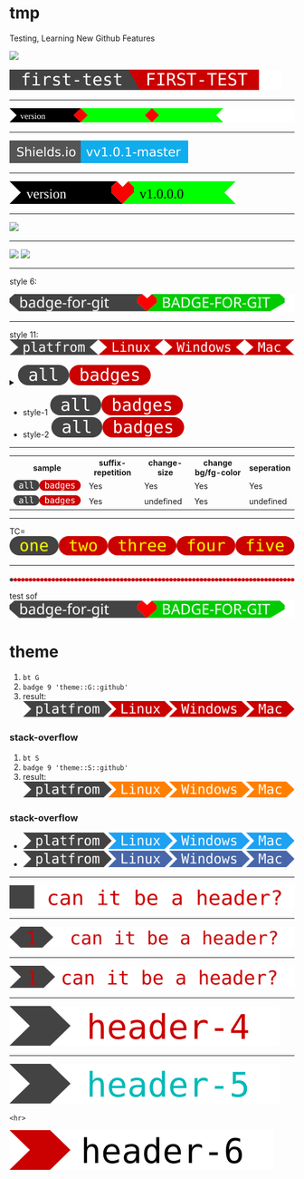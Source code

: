 # tmp
Testing, Learning New Github Features  

![](https://img.shields.io/badge/dynamic/json.svg?uri=https://raw.githubusercontent.com/k-five/tmp/master/package.json&query=$.bline&label=Shields.io&prefix=v&suffix=-master&colorB=10ADED&style=flat-square)

![](https://github.com/k-five/tmp/blob/master/first-test.svg)
<hr>

![](https://github.com/k-five/tmp/blob/master/badge.svg)

<hr>

![](https://github.com/k-five/tmp/blob/master/test.svg)

<hr>

![](https://github.com/k-five/tmp/blob/master/heart.svg)

<hr>




<a href="https://k-five.github.io">
<img src="https://github.com/k-five/tmp/blob/master/title.svg" />
</a>

<hr>

<img src="https://github.com/k-five/tmp/blob/master/title2.svg" />


<img src="https://github.com/k-five/tmp/blob/master/line.svg" />

<hr>

style 6:

<img src="https://github.com/k-five/tmp/blob/master/6.svg" />

<hr>

style 11:  
<img src="https://github.com/k-five/tmp/blob/master/11.svg" />


<details>
  <summary><img src="https://github.com/k-five/tmp/blob/master/ab.svg" /></summary>
  test
</details>

  - style-1 <img src="https://github.com/k-five/tmp/blob/master/ab.svg" />  
  - style-2 <img src="https://github.com/k-five/tmp/blob/master/ab.svg" />  
  


<hr>

<table>                                                                                                                                                                                                
    <tr>                                                                                                                                                                                                                                                                                         
      <th>sample</th>                                                                                                                                                                                  
      <th>suffix-repetition</th>                                                                                                                                                                       
      <th>change-size</th>                                                                                                                                                                             
      <th>change bg/fg-color</th>                                                                                                                                                                        
      <th>seperation</th>                                                                                                                                                                        
    </tr>                                                                                                                                                                                              
    <tr>                                                                                                                                                                              
      <td><img src="https://github.com/k-five/tmp/blob/master/ab.svg" /></td>                                                                                                                          
      <td>Yes</td>                                                                                                                                                                               
      <td>Yes</td>                                                                                                                                                                               
      <td>Yes</td>                                                                                                                                                                               
      <td>Yes</td>                                                                                                                                                                                   
    </tr>                                                                                                                             
      <tr>                                                                                                                                                                              
      <td><img src="https://github.com/k-five/tmp/blob/master/ab.svg" /></td>                                                                                                                          
      <td>Yes</td>                                                                                                                                                                               
      <td>undefined</td>                                                                                                                                                                               
      <td>Yes</td>                                                                                                                                                                               
      <td>undefined</td>                                                                                                                                                                                   
    </tr>  
</table>                                                                                                                                                                                               
         

<hr>

TC=  
<img src="https://github.com/k-five/tmp/blob/master/tc.svg" /> 


<hr>

<img src="https://github.com/k-five/tmp/blob/master/l.svg" /> 

test sof  
<img src="https://raw.githubusercontent.com/k-five/tmp/master/6.svg?sanitize=true" />

<h1>theme</h1>

 1. `bt G`  
 2. `badge 9 'theme::G::github'`
 3. result: <img src="https://github.com/k-five/tmp/blob/master/dlm.svg" />  
 
<h3> stack-overflow</h3>

 1. `bt S`  
 2. `badge 9 'theme::S::github'`
 3. result:  <img src="https://github.com/k-five/tmp/blob/master/S.svg" />  
 
 <h3> stack-overflow</h3>
 
 - <img src="https://github.com/k-five/tmp/blob/master/T.svg" />  
 - <img src="https://github.com/k-five/tmp/blob/master/F.svg" />  
 
 <hr>
 
 <img src="https://github.com/k-five/tmp/blob/master/h1.svg" />  
 
 <hr>
 
 <img src="https://github.com/k-five/tmp/blob/master/h2.svg" />  
 
  <hr>
 
 <img src="https://github.com/k-five/tmp/blob/master/h3.svg" />  
 
   <hr>
 
 <img src="https://github.com/k-five/tmp/blob/master/h4.svg" />  


   <hr>
 
 <img src="https://github.com/k-five/tmp/blob/master/h5.svg" /> 
 
    <hr>
 
 <img src="https://github.com/k-five/tmp/blob/master/h6.svg" /> 
